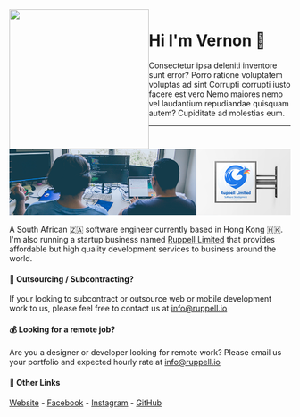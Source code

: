 <img align="left" width="250" height="250" src="https://via.placeholder.com/250">

# Hi I'm Vernon 👋

Consectetur ipsa deleniti inventore sunt error? Porro ratione voluptatem
voluptas ad sint Corrupti corrupti iusto facere est vero Nemo maiores nemo vel
laudantium repudiandae quisquam autem? Cupiditate ad molestias eum.

---

![Ruppell Limited Header Image](./assets/images/header.png "Ruppell Limited")

A South African 🇿🇦 software engineer currently based in Hong Kong 🇭🇰.
I'm also running a startup business named [Ruppell Limited](https://ruppell.io) that
provides affordable but high quality development services to business around the world.

#### 🤝 Outsourcing / Subcontracting?

If your looking to subcontract or outsource web or mobile development work to
us, please feel free to contact us at [info@ruppell.io](mailto:info@ruppell.io)

#### 💰 Looking for a remote job?

Are you a designer or developer looking for remote work? Please email us
your portfolio and expected hourly rate at [info@ruppell.io](mailto:info@ruppell.io)

#### 🔗 Other Links

[Website](http://ruppell.io) - [Facebook](https://www.facebook.com/ruppell.io) - [Instagram](https://www.instagram.com/ruppell_limited) - [GitHub](https://github.com/Ruppell)

